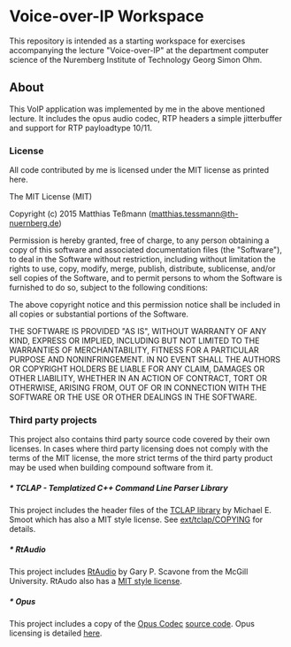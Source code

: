 # Voice-over-IP Workspace

This repository is intended as a starting workspace for exercises accompanying
the lecture "Voice-over-IP" at the department computer science of the Nuremberg
Institute of Technology Georg Simon Ohm.

## About

This VoIP application was implemented by me in the above mentioned lecture. 
It includes the opus audio codec, RTP headers a simple jitterbuffer and support 
for RTP payloadtype 10/11.

### License
All code contributed by me is licensed under the MIT license as printed here.

The MIT License (MIT)

Copyright (c) 2015 Matthias Teßmann (matthias.tessmann@th-nuernberg.de)

Permission is hereby granted, free of charge, to any person obtaining a copy
of this software and associated documentation files (the "Software"), to deal
in the Software without restriction, including without limitation the rights
to use, copy, modify, merge, publish, distribute, sublicense, and/or sell
copies of the Software, and to permit persons to whom the Software is
furnished to do so, subject to the following conditions:

The above copyright notice and this permission notice shall be included in
all copies or substantial portions of the Software.

THE SOFTWARE IS PROVIDED "AS IS", WITHOUT WARRANTY OF ANY KIND, EXPRESS OR
IMPLIED, INCLUDING BUT NOT LIMITED TO THE WARRANTIES OF MERCHANTABILITY,
FITNESS FOR A PARTICULAR PURPOSE AND NONINFRINGEMENT. IN NO EVENT SHALL THE
AUTHORS OR COPYRIGHT HOLDERS BE LIABLE FOR ANY CLAIM, DAMAGES OR OTHER
LIABILITY, WHETHER IN AN ACTION OF CONTRACT, TORT OR OTHERWISE, ARISING FROM,
OUT OF OR IN CONNECTION WITH THE SOFTWARE OR THE USE OR OTHER DEALINGS IN
THE SOFTWARE.

### Third party projects

This project also contains third party source code covered by their own
licenses. In cases where third party licensing does not comply with the
terms of the MIT license, the more strict terms of the third party product may
be used when building compound software from it.

##### * TCLAP - Templatized C++ Command Line Parser Library

This project includes the header files of the [TCLAP library](http://tclap.sourceforge.net/)
by Michael E. Smoot which has also a MIT style license. See [ext/tclap/COPYING](ext/tclap/COPYING)
for details.

##### * RtAudio

This project includes [RtAudio](https://www.music.mcgill.ca/~gary/rtaudio/) by Gary P. Scavone
from the McGill University. RtAudo also has a [MIT style license](https://github.com/thestk/rtaudio/blob/master/readme).

##### * Opus

This project includes a copy of the [Opus Codec](http://opus-codec.org/) [source code](https://github.com/xiph/opus).
Opus licensing is detailed [here](http://opus-codec.org/license/).
